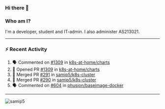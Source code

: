 ### Hi there 👋

### Who am I?
I'm a developer, student and IT-admin. I also administer AS213021.

---
### :zap: Recent Activity
<!--START_SECTION:activity-->
1. 🗣 Commented on [#1309](https://github.com/k8s-at-home/charts/issues/1309) in [k8s-at-home/charts](https://github.com/k8s-at-home/charts)
2. 💪 Opened PR [#1309](https://github.com/k8s-at-home/charts/pull/1309) in [k8s-at-home/charts](https://github.com/k8s-at-home/charts)
3. 🎉 Merged PR [#291](https://github.com/samip5/k8s-cluster/pull/291) in [samip5/k8s-cluster](https://github.com/samip5/k8s-cluster)
4. 🎉 Merged PR [#290](https://github.com/samip5/k8s-cluster/pull/290) in [samip5/k8s-cluster](https://github.com/samip5/k8s-cluster)
5. 🗣 Commented on [#604](https://github.com/phusion/baseimage-docker/issues/604) in [phusion/baseimage-docker](https://github.com/phusion/baseimage-docker)
<!--END_SECTION:activity-->
---

<img align="center" src="https://github-readme-stats.vercel.app/api?username=samip5&show_icons=true" alt="samip5" />
